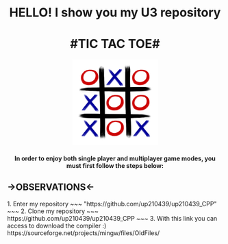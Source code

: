 <div align="center"> 
<h1>
HELLO!
I show you my U3 repository</h1>

<h1>
#TIC TAC TOE#</h1>
<img src= "https://github.com/up210439/up210439_CPP/blob/main/imagenes/GATO...png" height="200" width="200">

</div align="center">

<h4>

<div align="center"> 

In order to enjoy both single player and multiplayer game modes, you must first follow the steps below:

</div align="center">

<h2>->OBSERVATIONS<-</h2>
1. Enter my repository 
~~~
"https://github.com/up210439/up210439_CPP"
~~~
2. Clone my repository
~~~
https://github.com/up210439/up210439_CPP
~~~
3. With this link you can access to download the compiler :) 
https://sourceforge.net/projects/mingw/files/OldFiles/ 
</h4>


